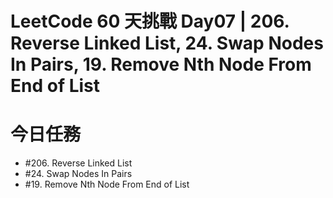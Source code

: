 # LeetCode 60 天挑戰 Day07 | 206. Reverse Linked List, 24. Swap Nodes In Pairs, 19. Remove Nth Node From End of List

# 今日任務

- #206. Reverse Linked List
- #24. Swap Nodes In Pairs
- #19. Remove Nth Node From End of List